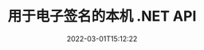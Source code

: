---
############################# Static ############################
layout: "product"
date: 2022-03-01T15:12:22
draft: false
#operation: 
#signaturetype: 
#fileformat: 
#productName: Java
lang: zh
#productCode: java
#otherformats: 
#breadcrumb: Put  signature on  for Java
product: "Signature"
product_tag: "signature"
platform: ".NET"
platform_tag: "net"

############################# Head ############################
head_title: ".NET 数字签名 API - 电子签名 PDF Word Excel 图像"
head_description: "C# .NET 数字签名 API，eSignature 库，用于对 PDF、Word、Excel 电子表格、PowerPoint、图像和图形文档格式进行电子签名。"

############################# Header ############################
title: "用于电子签名的本机 .NET API"
description: "将数字签名添加到文档格式并在 .NET 应用程序中实施流行的电子签名类型（文本、图像、二维码、条形码、图章和元数据）。"
button:
    enable: true

############################# SubMenu ############################
submenu:
    enable: true
    
    left:
        img_alt: "GroupDocs.Signature for .NET"
        image: "https://www.groupdocs.cloud/templates/groupdocs/images/product-logos/groupdocs-signature-net.png"
        product: "GroupDocs.Signature"
        platform: ".NET"

    middle:
        button:
            # button loop
            - link: "#overview"
              text: "概述"

            # button loop
            - link: "#features"
              text: "特征"

            # button loop
            - link: "#support"
              text: "支持"

            # button loop
            - link: "https://products.groupdocs.app/signature"
              text: "现场演示"

            # button loop
            - link: "https://purchase.groupdocs.com/pricing/signature/net"
              text: "价钱"

    right:
        link_download: "https://downloads.groupdocs.com/signature"
        link_learn: "https://docs.groupdocs.com/signature/net/"
        link_buy: "https://purchase.groupdocs.com"

############################# Overview ############################
overview:
    enable: true
    content: |
      使用 GroupDocs.Signature for .NET API 在 C#、ASP.NET 和其他基于 .NET 的技术中构建应用程序，允许您签署数字业务文档，例如 PDF、Microsoft Word、Excel 电子表格、PowerPoint 演示文稿、图像、OpenDocument 和其他行业标准文件格式，无需安装任何其他软件。这个电子签名库易于使用，.NET 开发人员可以轻松地在他们的应用程序中添加高级数字签名功能，使用户能够安全地签署、搜索和验证来自流行文档格式的电子签名。它支持实现多种签名类型，如文本、图像、条形码、二维码、表单域、图章和元数据。  

      文档签名 API 为您提供了简单和高级的搜索选项，可以快速在文档上找到所需的签名。应用签名样式、外观管理和自定义签名属性（例如尺寸、阴影、对齐方式等）的选项也可以通过这个功能丰富的文档签名 API 实现。  

      GroupDocs.Signature for .NET 可用于任何支持.NET 平台的开发环境。它与所有基于 .NET 的语言兼容，并支持可以安装 Mono 或 .NET 框架（包括 .NET Core）的流行操作系统（Windows、Linux、MacOS）。
    tabs:
      enable: true
      
      ## TAB ONE ##
      tab_one:
        description: |
          以下是 GroupDocs.Signature for .NET 的概述：
      
        left:
          enable: true
          icon: "fab fa-html5"
          title: "签名类型"
          content: |
            * 文本签名
            * 图像签名
            * 数字签名
            * 二维码签名
            * 条形码签名
            * 盖章签名
            * 元数据签名
      
      ## TAB TWO ##
      tab_two:
        description: |
          GroupDocs.Signature for .NET 支持查看所有流行的[文档文件格式](https://docs.groupdocs.com/signature/net/supported-document-formats/)。只需几行代码，即可在您的 .NET 应用程序中添加 PDF 签名、Microsoft Office Word、Excel 电子表格、图像、HTML、Outlook 电子邮件、OneNote、项目和图形查看功能。

        left:
          enable: true
          table:
            # table loop
            - title: "Microsoft Office"
              content: |
                * **Word:** DOC, DOCX, DOCM, DOT, DOTX, DOTM, RTF, TXT
                * **Excel:** XLS, XLSX, XLSM, XLSB, XLTM, XLT, XLTM, XLTX, XLAM, SXC, SpreadsheetML
                * **PowerPoint:** PPT, PPTX, PPS, PPSX, PPSM, POT, POTM, POTX, PPTM

        right:
          enable: true
          table:
            # table loop
            - title: "Images & Other Formats"
              content: |
                * **图片**: JPG, BMP, PNG, TIFF, GIF, DCM, WEBP
                * **OpenDocument**: ODT, OTT, OTS, ODS, ODP, OTP, ODG
                * **Jpeg2000**: JP2, JPF, JPX, J2K, J2C, JPM
                * **图元文件**: EMF, WMF, CMX
                * **便携的**: PDF
                * **可缩放矢量图形**: CDR, SVG
                * **Adobe Photoshop**: PSD
                * **其他的**: DJVU

      ## TAB THREE ##
      tab_three:
        description: |
          .NET 的 GroupDocs.Signature 支持以下操作系统、框架和包管理器：
        
        left:
          enable: true
          table:
            # table loop
            - icon: "fab fa-windows"
              title: "操作系统"
              content: |
                * Windows Desktop
                * Windows Server
                * Windows Azure
                * Linux
                * MacOS

            # table loop
            - icon: "fas fa-code"
              title: "支持的框架"
              content: |
                * .NET Framework 2.0 or higher
                * Mono Framework 1.2 or higher
                * .NET Standard 2.0
                * .NET Core 2.0
                * .NET Core 2.1

        right:
          enable: true
          table:
            # table loop
            - icon: "fas fa-box"
              title: "包管理器"
              content: |
                * NuGet

            # table loop
            - icon: "fas fa-tools"
              title: "开发环境"
              content: |
                * Microsoft Visual Studio
                * Xamarin.Android
                * Xamarin.IOS
                * Xamarin.Mac
                * MonoDevelop

############################# Features ############################
features:
    enable: true
    title: ".NET 功能的 GroupDocs.Signature"

    feature:
      # feature loop
      - icon: "fas fa-copy"
        content: "从支持的文档格式创建、搜索、更新、隐藏、验证和删除电子签名"

      # feature loop
      - icon: "fas fa-eye"
        content: "为 Excel 电子表格指定 XML 高级电子签名 (XAdES)"

      # feature loop
      - icon: "fas fa-bolt"
        content: "从使用二维码、条码和图像签名签名的文档中检索图像内容"
      
      # feature loop
      - icon: "fas fa-file-powerpoint"
        content: "设置文本或图像签名的高度、宽度、边距和对齐方式，并放置在特定页面上"

      # feature loop
      - icon: "fas fa-code"
        content: "搜索、验证和数字签名 PowerPoint 演示文档"

      # feature loop
      - icon: "fas fa-cloud"
        content: "使用本机文本水印对文字处理文档格式进行签名"

      # feature loop
      - icon: "fas fa-remove-format"
        content: "支持矩形邮票签名类型的圆角"

      # feature loop
      - icon: "fas fa-comment-slash"
        content: "在特定 Excel 工作表上应用文本或图像签名或在所有工作表上设置电子签名"

      # feature loop
      - icon: "fas fa-location-arrow"
        content: "指定特定的行号和列号以在 Excel 工作表中放置文本或图像签名"

      # feature loop
      - icon: "fas fa-border-all"
        content: "在 Microsoft PowerPoint 中将阴影应用于文本签名并设置其颜色、角度和透明度"

      # feature loop
      - icon: "fas fa-wrench"
        content: "为 Excel 工作表配置文本签名边框样式和字体选项"

      # feature loop
      - icon: "fas fa-columns"
        content: "设置图像签名类型，例如圆形或方形 & 配置边距、字体颜色、旋转"

      # feature loop
      - icon: "fas fa-file-word"
        content: "使用签名行将数字证书应用于文档、电子表格和 PDF 文件"

      # feature loop
      - icon: "fas fa-envelope"
        content: "执行颜色设置，将透明度和旋转应用到文本签名"

      # feature loop
      - icon: "fas fa-print"
        content: "设置亮度和灰度选项并指定图像中图像签名的缩进"

      # feature loop
      - icon: "fas fa-file-archive"
        content: "嵌入自定义对象、序列化以及加密和解密 PDF 文档的元数据签名值"

      # feature loop
      - icon: "fas fa-lock"
        content: "隐藏、删除或自定义 PDF 文档中数字签名的外观"

      # feature loop
      - icon: "fas fa-file-code"
        content: "使用数字表单字段和文本签名作为图像、注释、贴纸或水印签署 PDF 文档"
      
      # feature loop
      - icon: "fas fa-fill-drip"
        content: "将文本签名放入 MS Word 和 PDF 文档的表单字段中"

      # feature loop
      - icon: "fas fa-file-excel"
        content: "指定文档的任意页面以处理 Word 文件的签名或电子签名扩展验证"

      # feature loop
      - icon: "fas fa-heading"
        content: "以不同格式保存签名图像文件并将签名电子表格导出为图像或多页 TIFF"

      # feature loop
      - icon: "fas fa-project-diagram"
        content: "分配、修改和删除签名文件的密码以及将电子签名应用于受密码保护的文件"

      # feature loop
      - icon: "fas fa-cube"
        content: "eSign 工作表、PowerPoint 幻灯片、Word 文档和元数据中带有自定义对象的图像"

      # feature loop
      - icon: "fab fa-uncharted"
        content: "将签名画笔样式设置为纯色、纹理、线性渐变和径向渐变"

      # feature loop
      - icon: "fab fa-uncharted"
        content: "使用自定义加密二维码文本或数据签署文档"

      # feature loop
      - icon: "fab fa-uncharted"
        content: "以 DjVu 格式搜索和签名文件作为图像文档"

      # feature loop
      - icon: "fab fa-uncharted"
        content: "通过文件 URL 提取文档信息，例如页数"

      # feature loop
      - icon: "fab fa-uncharted"
        content: "搜索、签名和验证 CorelDraw 文件作为图像文档"

      # feature loop
      - icon: "fab fa-uncharted"
        content: "保留元数据中存储的已处理或已删除签名信息的历史记录"

      # feature loop
      - icon: "fab fa-uncharted"
        content: "将自定义数据对象、VCard 或电子邮件对象添加到 QR 码并验证 PDF 文件中的加密 QR 码"

    more_feature:
      # more_feature_loop
      - title: "轻松添加数字签名"
        content: |
          .NET API 的 GroupDocs.Signature 允许您将各种类型的签名添加到支持的文件格式。可以使用 GroupDocs.Signature for .NET 应用签名类型，例如文本、图像、数字、邮票、二维码、条形码和元数据。以下代码示例显示了如何将文本签名应用于 PDF 文档：

          ```cs
          using (Signature signature = new Signature("D:\\sample.pdf"))
          {
          TextSignOptions options = new TextSignOptions("John Smith")
          {
          // 设置文字颜色
          ForeColor = Color.Red
          };
          // 签署文件归档
          signature.Sign("D:\\signed.pdf", options);
          }
          ```

      # more_feature_loop
      - title: "支持的条形码签名类型"
        content: |
          我们的签名操作 API 为您提供将条形码签名应用于支持的文档格式的功能。 GroupDocs.Signature for .NET 支持各种条码类型，例如 Code128、Code39Extended、Code39Standard、EAN14、EAN8、ITF14、UPCA 和 UPCE。还提供了一个名为“AllTypes”的静态对象来支持所有已注册的条码类型。

      # more_feature_loop
      - title: "搜索签名和证书"
        content: |
          GroupDocs.Signature for .NET API，允许您从 Word 文档、Excel 电子表格和 PDF 文件中搜索数字证书。您还可以获取系统中注册的所有数字证书。还可以使用 GroupDocs.Signature for .NET API 在 Word 文档、Excel 电子表格、图像和 PDF 文件中搜索元数据签名。  

          通过 GroupDocs.Signature for .NET API，您可以在任何文档、演示文稿、电子表格、图像以及 PDF 文件中搜索 QR 码和条码签名，并获取搜索进度。您还可以从使用 QR 码签名签名的文档中搜索自定义数据对象。

      # more_feature_loop
      - title: "条形码的高级搜索选项"
        content: |
          您可以通过 GroupDocs.Signature for.NET API 非常轻松地搜索和定位所需的条形码，因为我们的签名 API 提供了高级搜索选项。这些使您能够在特定页面上搜索条码、在整个文档中搜索、指定要搜索的不同页面（第一、最后、偶数、奇数）、搜索特定编码类型的条码、基于特定文本字符串搜索条码或搜索条码基于带有“包含”选项的字符串。

############################# Support ############################
support:
    enable: true

############################# Solutions ############################
solutions:
    enable: true
    title: "GroupDocs.Signature 为其他流行的开发环境提供文档查看 API"

    solution:
        # solution loop
        - img_alt: "GroupDocs.Signature for Java"
          image: "https://www.groupdocs.cloud/templates/groupdocs/images/product-logos/groupdocs-signature-java.png"
          product: "GroupDocs.Signature"
          platform: "Java"
          link: "/signature/java/"

############################# Back to top ###############################
back_to_top:
  enable: true
---
